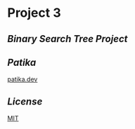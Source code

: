 # **Project 3**

## ***Binary Search Tree Project***

## ***Patika***
[patika.dev](www.patika.dev) 
## ***License***
[MIT](https://choosealicense.com/licenses/mit/)